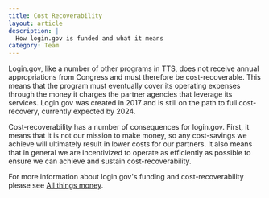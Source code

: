 ```yaml
---
title: Cost Recoverability
layout: article
description: |
  How login.gov is funded and what it means
category: Team
---
```


Login.gov, like a number of other programs in TTS, does not receive annual
appropriations from Congress and must therefore be cost-recoverable. This means
that the program must eventually cover its operating expenses through the money
it charges the partner agencies that leverage its services. Login.gov was
created in 2017 and is still on the path to full cost-recovery, currently
expected by 2024.

Cost-recoverability has a number of consequences for login.gov. First, it means
that it is not our mission to make money, so any cost-savings we achieve will
ultimately result in lower costs for our partners. It also means that in general
we are incentivized to operate as efficiently as possible to ensure we can
achieve and sustain cost-recoverability.

For more information about login.gov's funding and cost-recoverability please
see [All things money](https://docs.google.com/document/d/1bnySzQ8xX3-Q7PHJUDysslwaggoXvDTMlUuRlnI8j0w/edit#).
